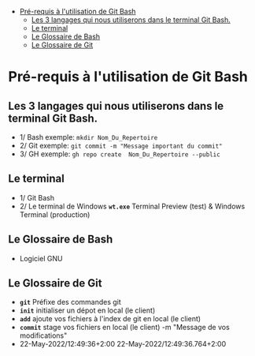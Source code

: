 
- [Pré-requis à l'utilisation de Git Bash](#Pré-requis-à-l-utilisation-de-Git-Bash)
  - [Les 3 langages qui nous utiliserons dans le terminal Git Bash.](#Les-3-langages-qui-nous-utiliserons-dans-le-terminal-Git-Bash.)
  - [Le terminal](#Le-terminal)
  - [Le Glossaire de Bash](#Le-Glossaire-de-Bash)
  - [Le Glossaire de Git](#Le-Glossaire-de-Git)
# Pré-requis à l'utilisation de Git Bash
## Les 3 langages qui nous utiliserons dans le terminal Git Bash.
- 1/    Bash exemple:  `mkdir Nom_Du_Repertoire`
- 2/    Git exemple:  `git commit -m "Message important du commit"`
- 3/    GH exemple:  `gh repo create  Nom_Du_Repertoire --public`
## Le terminal
- 1/ Git Bash
- 2/ Le terminal de Windows
**`wt.exe`** Terminal Preview (test) & Windows Terminal (production)
## Le Glossaire de Bash
- Logiciel GNU
## Le Glossaire de Git
- **`git`**  Préfixe des commandes git
- **`init`**  initialiser un dépot en local (le client)
- **`add`**  ajoute vos fichiers à l'index de git en local (le client)
- **`commit`**  stage vos fichiers en local (le client) -m "Message de vos modifications"
- 22-May-2022/12:49:36+2:00 22-May-2022/12:49:36.764+2:00